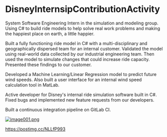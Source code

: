 # DisneyInternsipContributionActivity

System Software Engineering Intern in the simulation and modeling group. Using C# to build ride models to help solve real work problems and making the happiest place on earth, a little happier.

Built a fully functioning ride model in C# with a multi-disciplinary and geographically dispersed team for an internal customer. Validated the model using real-world data collected by our industrial engineering team. Then used the model to simulate changes that could increase ride capacity. Presented these findings to our customer. 

Developed a Machine Learning/Linear Regression model to predict future wind speeds. Also built a user interface for an internal wind speed calculation tool in MatLab. 

Active developer for Disney's internal ride simulation software built in C#. Fixed bugs and implemented new feature requests from our developers.

Built a continuous integration pipeline on GitLab CI.

[![image001.png](https://i.postimg.cc/wxQyMD6j/image001.png)](https://postimg.cc/NLLfP993)



https://postimg.cc/NLLfP993
